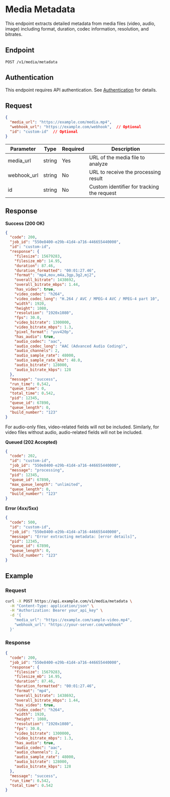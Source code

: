 ﻿# Media Metadata

This endpoint extracts detailed metadata from media files (video, audio, image) including format, duration, codec information, resolution, and bitrates.

## Endpoint

`POST /v1/media/metadata`

## Authentication

This endpoint requires API authentication. See [Authentication](../toolkit/authenticate.md) for details.

## Request

```json
{
  "media_url": "https://example.com/media.mp4",
  "webhook_url": "https://example.com/webhook",  // Optional
  "id": "custom-id"  // Optional
}
```

| Parameter | Type | Required | Description |
|-----------|------|----------|-------------|
| media_url | string | Yes | URL of the media file to analyze |
| webhook_url | string | No | URL to receive the processing result |
| id | string | No | Custom identifier for tracking the request |

## Response

**Success (200 OK)**

```json
{
  "code": 200,
  "job_id": "550e8400-e29b-41d4-a716-446655440000",
  "id": "custom-id",
  "response": {
    "filesize": 15679283,
    "filesize_mb": 14.95,
    "duration": 87.46,
    "duration_formatted": "00:01:27.46",
    "format": "mp4,mov,m4a,3gp,3g2,mj2",
    "overall_bitrate": 1438692,
    "overall_bitrate_mbps": 1.44,
    "has_video": true,
    "video_codec": "h264",
    "video_codec_long": "H.264 / AVC / MPEG-4 AVC / MPEG-4 part 10",
    "width": 1920,
    "height": 1080,
    "resolution": "1920x1080",
    "fps": 30.0,
    "video_bitrate": 1300000,
    "video_bitrate_mbps": 1.3,
    "pixel_format": "yuv420p",
    "has_audio": true,
    "audio_codec": "aac",
    "audio_codec_long": "AAC (Advanced Audio Coding)",
    "audio_channels": 2,
    "audio_sample_rate": 48000,
    "audio_sample_rate_khz": 48.0,
    "audio_bitrate": 128000,
    "audio_bitrate_kbps": 128
  },
  "message": "success",
  "run_time": 0.542,
  "queue_time": 0,
  "total_time": 0.542,
  "pid": 12345,
  "queue_id": 67890,
  "queue_length": 0,
  "build_number": "123"
}
```

For audio-only files, video-related fields will not be included. Similarly, for video files without audio, audio-related fields will not be included.

**Queued (202 Accepted)**

```json
{
  "code": 202,
  "id": "custom-id",
  "job_id": "550e8400-e29b-41d4-a716-446655440000",
  "message": "processing",
  "pid": 12345,
  "queue_id": 67890,
  "max_queue_length": "unlimited",
  "queue_length": 0,
  "build_number": "123"
}
```

**Error (4xx/5xx)**

```json
{
  "code": 500,
  "id": "custom-id",
  "job_id": "550e8400-e29b-41d4-a716-446655440000",
  "message": "Error extracting metadata: [error details]",
  "pid": 12345,
  "queue_id": 67890,
  "queue_length": 0,
  "build_number": "123"
}
```

## Example

### Request

```bash
curl -X POST https://api.example.com/v1/media/metadata \
  -H "Content-Type: application/json" \
  -H "Authorization: Bearer your_api_key" \
  -d '{
    "media_url": "https://example.com/sample-video.mp4",
    "webhook_url": "https://your-server.com/webhook"
  }'
```

### Response

```json
{
  "code": 200,
  "job_id": "550e8400-e29b-41d4-a716-446655440000",
  "response": {
    "filesize": 15679283,
    "filesize_mb": 14.95,
    "duration": 87.46,
    "duration_formatted": "00:01:27.46",
    "format": "mp4",
    "overall_bitrate": 1438692,
    "overall_bitrate_mbps": 1.44,
    "has_video": true,
    "video_codec": "h264",
    "width": 1920,
    "height": 1080,
    "resolution": "1920x1080",
    "fps": 30.0,
    "video_bitrate": 1300000,
    "video_bitrate_mbps": 1.3,
    "has_audio": true,
    "audio_codec": "aac",
    "audio_channels": 2,
    "audio_sample_rate": 48000,
    "audio_bitrate": 128000,
    "audio_bitrate_kbps": 128
  },
  "message": "success",
  "run_time": 0.542,
  "total_time": 0.542
}
```
